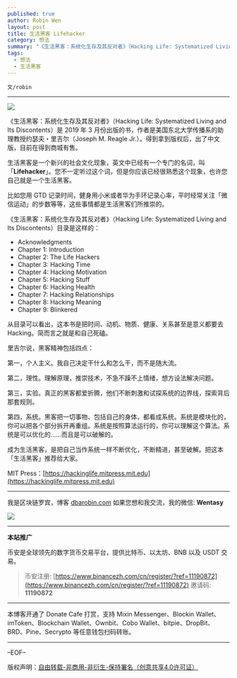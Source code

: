 ```yaml
---
published: true
author: Robin Wen
layout: post
title: 生活黑客 Lifehacker
category: 想法
summary: "《生活黑客：系统化生存及其反对者》（Hacking Life: Systematized Living and Its Discontents）是 2019 年 3 月份出版的书，作者是美国东北大学传播系的助理教授约瑟夫・里吉尔（Joseph M. Reagle Jr.）。得到拿到版权后，出了中文版，目前在得到商城有售。成为生活黑客，是把自己当作系统一样不断优化，不断精进，甚至破解。把这本「生活黑客」推荐给大家。"
tags:
  - 想法
  - 生活黑客
---
```


`文/robin`

***

![](https://cdn.dbarobin.com/ika44fe.png)

《生活黑客：系统化生存及其反对者》（Hacking Life: Systematized Living and Its Discontents）是 2019 年 3 月份出版的书，作者是美国东北大学传播系的助理教授约瑟夫・里吉尔（Joseph M. Reagle Jr.）。得到拿到版权后，出了中文版，目前在得到商城有售。

生活黑客是一个新兴的社会文化现象，英文中已经有一个专门的名词，叫「**Lifehacker**」。您不一定听过这个词，但是你应该已经很熟悉这个现象，也许您自己就是一个生活黑客。

比如您用 GTD 记录时间，健身用小米或者华为手环记录心率，平时经常关注「微信运动」的步数等等，这些事情都是生活黑客们所推崇的。

《生活黑客：系统化生存及其反对者》（Hacking Life: Systematized Living and Its Discontents）目录是这样的：

* Acknowledgments
* Chapter 1: Introduction
* Chapter 2: The Life Hackers
* Chapter 3: Hacking Time
* Chapter 4: Hacking Motivation
* Chapter 5: Hacking Stuff
* Chapter 6: Hacking Health
* Chapter 7: Hacking Relationships
* Chapter 8: Hacking Meaning
* Chapter 9: Blinkered

从目录可以看出，这本书是把时间、动机、物质、健康、关系甚至是意义都要去 Hacking。简而言之就是和自己死磕。

里吉尔说，黑客精神包括四点：

第一，个人主义。我自己决定干什么和怎么干，而不是随大流。

第二，理性。理解原理，推崇技术，不急不躁不上情绪，想方设法解决问题。

第三，实验。真正的黑客都爱折腾，他们不断刺激和试探系统的边界线，探索背后那套规则。

第四，系统。黑客把一切事物、包括自己的身体，都看成系统。系统是模块化的，你可以把各个部分拆开再重组。系统是按照算法运行的，你可以理解这个算法。系统是可以优化的……而且是可以破解的。

成为生活黑客，是把自己当作系统一样不断优化，不断精进，甚至破解。把这本「生活黑客」推荐给大家。

MIT Press：[https://hackinglife.mitpress.mit.edu](https://hackinglife.mitpress.mit.edu)

***

我是区块链罗宾，博客 [dbarobin.com](https://dbarobin.com/)
如果您想和我交流，我的微信: **Wentasy**

![](https://cdn.dbarobin.com/v4yywe2.png)

***

**本站推广**

币安是全球领先的数字货币交易平台，提供比特币、以太坊、BNB 以及 USDT 交易。

> 币安注册: [https://www.binancezh.com/cn/register/?ref=11190872](https://www.binancezh.com/cn/register/?ref=11190872)
> 邀请码: **11190872**

***

本博客开通了 Donate Cafe 打赏，支持 Mixin Messenger、Blockin Wallet、imToken、Blockchain Wallet、Ownbit、Cobo Wallet、bitpie、DropBit、BRD、Pine、Secrypto 等任意钱包扫码转账。

<center>
    <div class="--donate-button"
         data-button-id="f8b9df0d-af9a-460d-8258-d3f435445075"
    ></div>
</center>

***

–EOF–

版权声明：[自由转载-非商用-非衍生-保持署名（创意共享4.0许可证）](http://creativecommons.org/licenses/by-nc-nd/4.0/deed.zh)